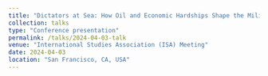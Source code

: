 ```yaml
---
title: "Dictators at Sea: How Oil and Economic Hardships Shape the Militarization of Maritime Disputes by Autocrats"
collection: talks
type: "Conference presentation"
permalink: /talks/2024-04-03-talk
venue: "International Studies Association (ISA) Meeting"
date: 2024-04-03
location: "San Francisco, CA, USA"
---
```


